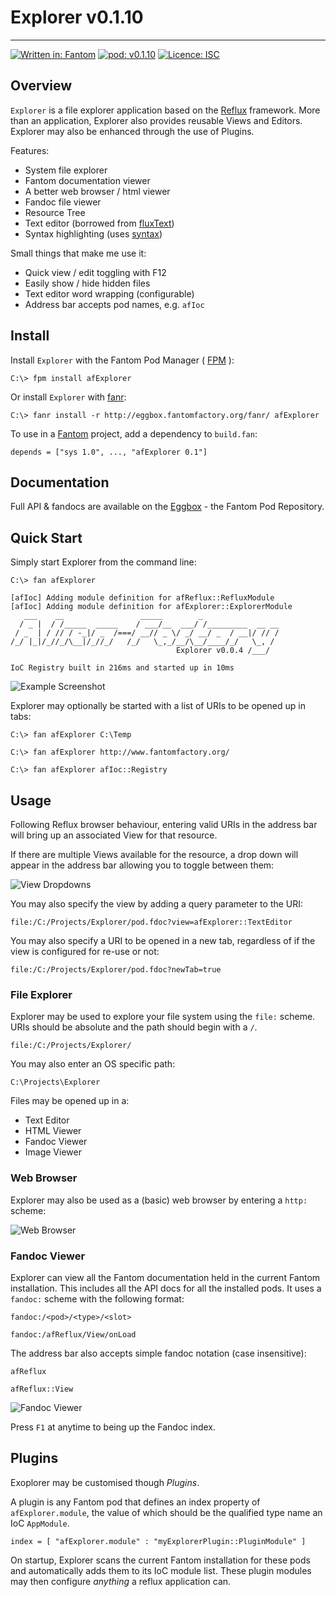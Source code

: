 # Explorer v0.1.10
---

[![Written in: Fantom](http://img.shields.io/badge/written%20in-Fantom-lightgray.svg)](https://fantom-lang.org/)
[![pod: v0.1.10](http://img.shields.io/badge/pod-v0.1.10-yellow.svg)](http://eggbox.fantomfactory.org/pods/afExplorer)
[![Licence: ISC](http://img.shields.io/badge/licence-ISC-blue.svg)](https://choosealicense.com/licenses/isc/)

## Overview

`Explorer` is a file explorer application based on the [Reflux](http://eggbox.fantomfactory.org/pods/afReflux) framework. More than an application, Explorer also provides reusable Views and Editors. Explorer may also be enhanced through the use of Plugins.

Features:

* System file explorer
* Fantom documentation viewer
* A better web browser / html viewer
* Fandoc file viewer
* Resource Tree
* Text editor (borrowed from [fluxText](https://fantom.org/doc/fluxText/index.html))
* Syntax highlighting (uses [syntax](https://fantom.org/doc/syntax/index.html))


Small things that make me use it:

* Quick view / edit toggling with F12
* Easily show / hide hidden files
* Text editor word wrapping (configurable)
* Address bar accepts pod names, e.g. `afIoc`


## <a name="Install"></a>Install

Install `Explorer` with the Fantom Pod Manager ( [FPM](http://eggbox.fantomfactory.org/pods/afFpm) ):

    C:\> fpm install afExplorer

Or install `Explorer` with [fanr](https://fantom.org/doc/docFanr/Tool.html#install):

    C:\> fanr install -r http://eggbox.fantomfactory.org/fanr/ afExplorer

To use in a [Fantom](https://fantom-lang.org/) project, add a dependency to `build.fan`:

    depends = ["sys 1.0", ..., "afExplorer 0.1"]

## <a name="documentation"></a>Documentation

Full API & fandocs are available on the [Eggbox](http://eggbox.fantomfactory.org/pods/afExplorer/) - the Fantom Pod Repository.

## Quick Start

Simply start Explorer from the command line:

    C:\> fan afExplorer
    
    [afIoc] Adding module definition for afReflux::RefluxModule
    [afIoc] Adding module definition for afExplorer::ExplorerModule
       ___    __                 _____        _
      / _ |  / /_____  _____    / ___/__  ___/ /_________  __ __
     / _  | / // / -_|/ _  /===/ __// _ \/ _/ __/ _  / __|/ // /
    /_/ |_|/_//_/\__|/_//_/   /_/   \_,_/__/\__/____/_/   \_, /
                                         Explorer v0.0.4 /___/
    
    IoC Registry built in 216ms and started up in 10ms
    

![Example Screenshot](http://eggbox.fantomfactory.org/pods/afExplorer/doc/screenshot.png)

Explorer may optionally be started with a list of URIs to be opened up in tabs:

    C:\> fan afExplorer C:\Temp
    
    C:\> fan afExplorer http://www.fantomfactory.org/
    
    C:\> fan afExplorer afIoc::Registry
    

## Usage

Following Reflux browser behaviour, entering valid URIs in the address bar will bring up an associated View for that resource.

If there are multiple Views available for the resource, a drop down will appear in the address bar allowing you to toggle between them:

![View Dropdowns](http://eggbox.fantomfactory.org/pods/afExplorer/doc/viewDropDown.png)

You may also specify the view by adding a query parameter to the URI:

    file:/C:/Projects/Explorer/pod.fdoc?view=afExplorer::TextEditor

You may also specify a URI to be opened in a new tab, regardless of if the view is configured for re-use or not:

    file:/C:/Projects/Explorer/pod.fdoc?newTab=true

### File Explorer

Explorer may be used to explore your file system using the `file:` scheme. URIs should be absolute and the path should begin with a `/`.

    file:/C:/Projects/Explorer/

You may also enter an OS specific path:

    C:\Projects\Explorer

Files may be opened up in a:

* Text Editor
* HTML Viewer
* Fandoc Viewer
* Image Viewer


### Web Browser

Explorer may also be used as a (basic) web browser by entering a `http:` scheme:

![Web Browser](http://eggbox.fantomfactory.org/pods/afExplorer/doc/webBrowser.png)

### <a name="fandocViewer"></a>Fandoc Viewer

Explorer can view all the Fantom documentation held in the current Fantom installation. This includes all the API docs for all the installed pods. It uses a `fandoc:` scheme with the following format:

    fandoc:/<pod>/<type>/<slot>
    
    fandoc:/afReflux/View/onLoad

The address bar also accepts simple fandoc notation (case insensitive):

    afReflux
    
    afReflux::View

![Fandoc Viewer](http://eggbox.fantomfactory.org/pods/afExplorer/doc/fandocViewer.png)

Press `F1` at anytime to being up the Fandoc index.

## <a name="plugins"></a>Plugins

Exoplorer may be customised though *Plugins*.

A plugin is any Fantom pod that defines an index property of `afExplorer.module`, the value of which should be the qualified type name an IoC `AppModule`.

    index = [ "afExplorer.module" : "myExplorerPlugin::PluginModule" ]

On startup, Explorer scans the current Fantom installation for these pods and automatically adds them to its IoC module list. These plugin modules may then configure *anything* a reflux application can.

